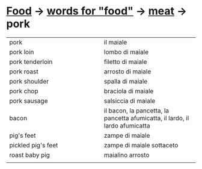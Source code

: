 # [Food](food.html) -> [words for "food"](food-words.html) -> [meat](food-meat.html) -> pork 

<table>
<tr>
<td width="50%">pork</td>
<td>il maiale</td>
</tr>
<tr>
<td width="50%">pork loin</td>
<td>lombo di maiale</td>
</tr>
<tr>
<td width="50%">pork tenderloin</td>
<td>filetto di maiale</td>
</tr>
<tr>
<td width="50%">pork roast</td>
<td>arrosto di maiale</td>
</tr>
<tr>
<td width="50%">pork shoulder</td>
<td>spalla di maiale</td>
</tr>
<tr>
<td width="50%">pork chop</td>
<td>braciola di maiale</td>
</tr>
<tr>
<td width="50%">pork sausage</td>
<td>salsiccia di maiale</td>
</tr>
<tr>
<td width="50%">bacon</td>
<td>il bacon, la pancetta, la pancetta afumicatta, il lardo, il lardo afumicatta</td>
</tr>
<tr>
<td width="50%">pig's feet</td>
<td>zampe di maiale</td>
</tr>
<tr>
<td width="50%">pickled pig's feet</td>
<td>zampe di maiale sottaceto</td>
</tr>
<tr>
<td width="50%">roast baby pig</td>
<td>maialino arrosto</td>
</tr>
<tr>
<td width="50%"></td>
<td></td>
</tr>
</table>
